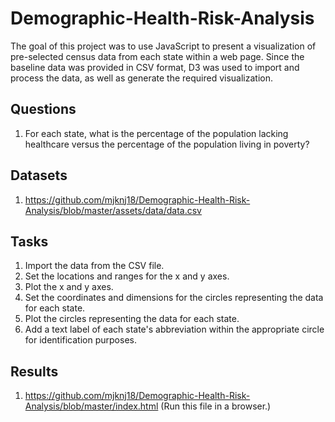 # Demographic-Health-Risk-Analysis

The goal of this project was to use JavaScript to present a visualization of pre-selected census data from each state within a web page. Since the baseline data was provided in CSV format, D3 was used to import and process the data, as well as generate the required visualization.

## Questions

1. For each state, what is the percentage of the population lacking healthcare versus the percentage of the population living in poverty?

## Datasets

1. https://github.com/mjknj18/Demographic-Health-Risk-Analysis/blob/master/assets/data/data.csv

## Tasks

1. Import the data from the CSV file.
2. Set the locations and ranges for the x and y axes.
3. Plot the x and y axes.
4. Set the coordinates and dimensions for the circles representing the data for each state.
5. Plot the circles representing the data for each state.
6. Add a text label of each state's abbreviation within the appropriate circle for identification purposes.

## Results

1. https://github.com/mjknj18/Demographic-Health-Risk-Analysis/blob/master/index.html (Run this file in a browser.)